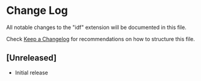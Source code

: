 # Change Log

All notable changes to the "idf" extension will be documented in this file.

Check [Keep a Changelog](http://keepachangelog.com/) for recommendations on how to structure this file.

## [Unreleased]

- Initial release